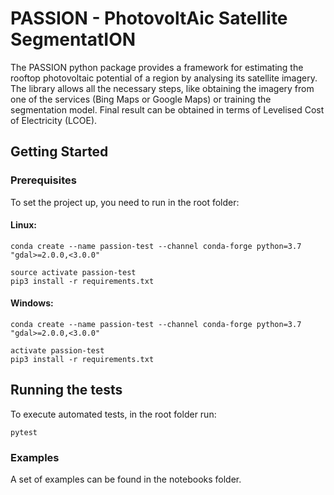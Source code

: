 # PASSION - PhotovoltAic Satellite SegmentatION

The PASSION python package provides a framework for estimating the rooftop photovoltaic potential of a region
by analysing its satellite imagery. The library allows all the necessary steps, like obtaining the
imagery from one of the services (Bing Maps or Google Maps) or training the segmentation model.
Final result can be obtained in terms of Levelised Cost of Electricity (LCOE).

## Getting Started


### Prerequisites

To set the project up, you need to run in the root folder:

#### Linux:
```
conda create --name passion-test --channel conda-forge python=3.7 "gdal>=2.0.0,<3.0.0"

source activate passion-test
pip3 install -r requirements.txt
```

#### Windows:
```
conda create --name passion-test --channel conda-forge python=3.7 "gdal>=2.0.0,<3.0.0"

activate passion-test
pip3 install -r requirements.txt
```

## Running the tests

To execute automated tests, in the root folder run:

```
pytest
```

### Examples

A set of examples can be found in the notebooks folder.
